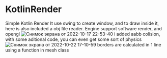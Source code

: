 # KotlinRender
Simple Kotlin Render
It use swing to create window, and to draw inside it, here is also included a obj file reader. Engine support software render, and opengl
![Снимок экрана от 2022-10-17 22-53-40](https://user-images.githubusercontent.com/48290199/196270591-10a04635-6b5b-4b1a-826e-fbe107b083c7.png)
i added aabb colision, with some aditional code, you can even get some sort of physics
![Снимок экрана от 2022-10-22 17-10-59](https://user-images.githubusercontent.com/48290199/197343844-5efed97e-d7eb-4558-bf7c-d46885b30f7b.png)
borders are calculated in 1 line using a function in mesh class
